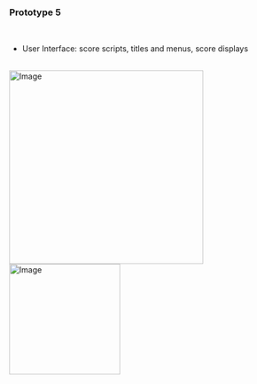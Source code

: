 
### Prototype 5

<br>

- User Interface: score scripts, titles and menus, score displays

<br>

<img height="350" alt="Image" src="https://github.com/user-attachments/assets/d7c1a421-fc29-4924-a9a9-30783283048c" />
<img height="200" alt="Image" src="https://github.com/user-attachments/assets/111907f8-ab31-4f27-aa79-619fb4b2fb61" />
